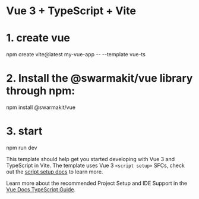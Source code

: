 # Vue 3 + TypeScript + Vite

# 1. create vue 
npm create vite@latest my-vue-app -- --template vue-ts
# 2. Install the @swarmakit/vue library through npm:
 npm install @swarmakit/vue
# 3. start
npm run dev

This template should help get you started developing with Vue 3 and TypeScript in Vite. The template uses Vue 3 `<script setup>` SFCs, check out the [script setup docs](https://v3.vuejs.org/api/sfc-script-setup.html#sfc-script-setup) to learn more.

Learn more about the recommended Project Setup and IDE Support in the [Vue Docs TypeScript Guide](https://vuejs.org/guide/typescript/overview.html#project-setup).
